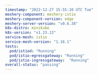 ```yaml
---
timestamp: "2022-12-27 15:55:10 UTC Tue"
meshery-component: meshery-istio
meshery-component-version: edge
meshery-server-version: "v0.6.38"
k8s-distro: minikube
k8s-version: "v1.23.13"
service-mesh: istio
service-mesh-version: "1.16.1"
tests:
  pod/istiod: "Running"
  pod/istio-egressgateway: "Running"
  pod/istio-ingressgateway:  "Running"
overall-status: "passing"
---
```

